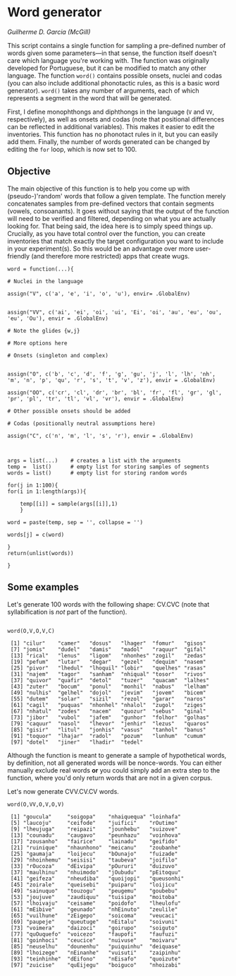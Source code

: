 # Word generator

*Guilherme D. Garcia (McGill)*

This script contains a single function for sampling a pre-defined number of words given some parameters—in that sense, the function itself doesn't care which language you're working with. The function was originally developed for Portuguese, but it can be modified to match any other language. The function ```word()``` contains possible onsets, nuclei and codas (you can also include additional phonotactic rules, as this is a basic word generator). ```word()``` takes any number of arguments, each of which represents a segment in the word that will be generated.

First, I define monophthongs and diphthongs in the language (```V``` and ```VV```, respectively), as well as onsets and codas (note that positional differences can be reflected in additional variables). This makes it easier to edit the inventories. This function has no phonotact rules in it, but you can easily add them. Finally, the number of words generated can be changed by editing the ```for``` loop, which is now set to 100.

## Objective

The main objective of this function is to help you come up with (pseudo-)'random' words that follow a given template. The function merely concatenates samples from pre-defined vectors that contain segments (vowels, consoanants). It goes without saying that the output of the function will need to be verified and filtered, depending on what you are actually looking for. That being said, the idea here is to simply speed things up. Crucially, as you have total control over the function, you can create inventories that match exactly the target configuration you want to include in your experiment(s). So this would be an advantage over more user-friendly (and therefore more restricted) apps that create wugs.

```{R}
word = function(...){
	
# Nuclei in the language

assign("V", c('a', 'e', 'i', 'o', 'u'), envir= .GlobalEnv)


assign("VV", c('ai', 'ei', 'oi', 'ui', 'Ei', 'oi', 'au', 'eu', 'ou', 'eu', 'Ou'), envir = .GlobalEnv)

# Note the glides {w,j}

# More options here

# Onsets (singleton and complex)


assign("O", c('b', 'c', 'd', 'f', 'g', 'gu', 'j', 'l', 'lh', 'nh', 'm', 'n', 'p', 'qu', 'r', 's', 't', 'v', 'z'), envir = .GlobalEnv)

assign("OO", c('cr', 'cl', 'dr', 'br', 'bl', 'fr', 'fl', 'gr', 'gl', 'pr', 'pl', 'tr', 'tl', 'vl', 'vr'), envir = .GlobalEnv)

# Other possible onsets should be added

# Codas (positionally neutral assumptions here)

assign("C", c('n', 'm', 'l', 's', 'r'), envir = .GlobalEnv)
	


args = list(...)	# creates a list with the arguments
temp = 	list()		# empty list for storing samples of segments
words = list() 		# empty list for storing random words

for(j in 1:100){
for(i in 1:length(args)){

	temp[[i]] = sample(args[[i]],1)
	}

word = paste(temp, sep = '', collapse = '')

words[j] = c(word)

}
return(unlist(words))

}

```

## Some examples

Let's generate 100 words with the following shape: CV.CVC (note that syllabification is *not* part of the function).

```{R}

word(O,V,O,V,C)

 [1] "cilur"    "camer"   "dosus"   "lhager"  "fomur"   "gisos"  
 [7] "jomis"    "dudel"   "damis"   "madol"   "raquur"  "gifal"  
 [13] "rical"   "lenus"   "ligom"   "nhonhes" "zogil"   "zedas"  
 [19] "pefum"   "lutar"   "degar"   "gezel"   "dequim"  "nasem"  
 [25] "pivor"   "lhedul"  "lhoquil" "lobir"   "quelhes" "rasas"  
 [31] "najem"   "tagor"   "sanham"  "nhiqual" "tosor"   "rivos"  
 [37] "quivor"  "quafir"  "detol"   "tuzer"   "quacam"  "lalhes" 
 [43] "zuter"   "bocum"   "ponul"   "monhil"  "nabus"   "lelham" 
 [49] "nulhis"  "gelhel"  "dojol"   "jevim"   "jovem"   "bicem"  
 [55] "dutem"   "solar"   "sizil"   "rezol"   "garar"   "naros"  
 [61] "cagil"   "puquas"  "nhonhel" "nhalol"  "zugol"   "ziges"  
 [67] "nhatul"  "zodes"   "nacem"   "quozur"  "sebus"   "ginal"  
 [73] "jibor"   "vubol"   "jafem"   "gunhor"  "folhor"  "golhas" 
 [79] "caquur"  "nasol"   "lhevor"  "jenhir"  "lezus"   "quaros" 
 [85] "gisir"   "litul"   "jonhis"  "vasus"   "tanhol"  "banus"  
 [91] "toquor"  "lhajar"  "radol"   "pozum"   "lunhum"  "cumum"  
 [97] "dotel"   "jiner"   "lhadir"  "tedel"  
```

Although the function is meant to generate a sample of hypothetical words, by definition, not all generated words will be nonce-words. You can either manually exclude real words **or** you could simply add an extra step to the function, where you'd only return words that are not in a given corpus.

Let's now generate CVV.CV.CV words.

```{R}
word(O,VV,O,V,O,V)

 [1] "goucula"     "soigopa"    "nhaiquequa" "loinhafa"  
 [5] "laucoju"     "ceifode"    "juifici"    "rOutimo"   
 [9] "lheujuga"    "reipazi"    "jounhebu"   "suizove"   
 [13] "counadu"    "caugavo"    "peunhazu"   "voinhova"  
 [17] "zousanho"   "fairice"    "lainadu"    "geifido"   
 [21] "ruinique"   "nhaunhono"  "meicanu"    "zoubanhe"  
 [25] "gaumaja"    "loijecu"    "bOunajo"    "fuizade"   
 [29] "nhoinhemu"  "seisisi"    "taubeva"    "joifilo"   
 [33] "rOucoza"    "dEivipa"    "pOururi"    "duizuvo"   
 [37] "maulhinu"   "nhuimodo"   "jOubudu"    "pEitoquu"  
 [41] "geifeza"    "nheudiba"   "quoijopi"   "queusonhi" 
 [45] "zoirale"    "queisebi"   "puiparu"    "loijicu"   
 [49] "sainuquo"   "touzogu"    "peugemu"    "goubebu"   
 [53] "joujuve"    "zaudiquu"   "tuisipa"    "moitoba"   
 [57] "lhoivaju"   "ceisame"    "poidofo"    "lheulofu"  
 [61] "mEibive"    "geunado"    "nhEinuto"   "zeulile"   
 [65] "vuilhune"   "zEigepo"    "soicoma"    "veucaci"   
 [69] "paupeje"    "queutuge"   "nEitalu"    "soivuni"   
 [73] "voimera"    "daizoci"    "goirupo"    "soiguto"   
 [77] "quOuquefo"  "voicezo"    "faupofi"    "faufuzi"   
 [81] "goinhoci"   "ceucice"    "nuivuse"    "moivaru"   
 [85] "neuselhu"   "dounenhu"   "puiquinhu"  "deiquase"  
 [89] "lhoizege"   "nEinanhe"   "vuisuti"    "zaipinhu"  
 [93] "teinhinhe"  "dEifono"    "nEisafo"    "quoizute"  
 [97] "zuicise"    "quEijegu"   "boiguco"    "nhoizabi"
```
